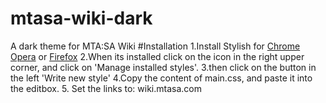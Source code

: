 # mtasa-wiki-dark
A dark theme for MTA:SA Wiki
#Installation
1.Install Stylish for [Chrome](https://chrome.google.com/webstore/detail/stylish-custom-themes-for/fjnbnpbmkenffdnngjfgmeleoegfcffe) [Opera](https://addons.opera.com/en/extensions/details/stylish/?display=fi&reports) or [Firefox](https://addons.mozilla.org/en-US/firefox/addon/stylish/)
2.When its installed click on the icon in the right upper corner, and click on 'Manage installed styles'.
3.then click on the button in the left 'Write new style'
4.Copy the content of main.css, and paste it into the editbox.
5. Set the links to: wiki.mtasa.com
